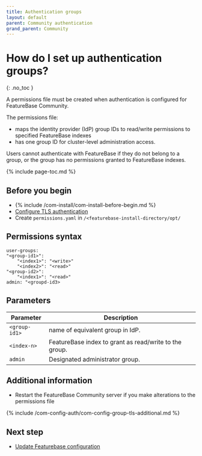 ```yaml
---
title: Authentication groups
layout: default
parent: Community authentication
grand_parent: Community
---
```


# How do I set up authentication groups?
{: .no_toc }

A permissions file must be created when authentication is configured for FeatureBase Community.

The permissions file:
* maps the identity provider (IdP) group IDs to read/write permissions to specified FeatureBase indexes
* has one group ID for cluster-level administration access.

Users cannot authenticate with FeatureBase if they do not belong to a group, or the group has no permissions granted to FeatureBase indexes.

{% include page-toc.md %}

## Before you begin

* {% include /com-install/com-install-before-begin.md %}
* [Configure TLS authentication](/docs/community/com-config-auth/com-config-tls-auth)
* Create `permissions.yaml` in `/<featurebase-install-directory/opt/`

## Permissions syntax
```
user-groups:
"<group-id1>":
    "<index1>": "<write>"
    "<index2>": "<read>"
"<group-id2>":
    "<index1>": "<read>"
admin: "<groupd-id3>
```

## Parameters

| Parameter | Description |
|---|---|
| `<group-id1>` | name of equivalent group in IdP. |
| `<index-n>` | FeatureBase index to grant as read/write to the group. |
| `admin` | Designated administrator group. |

## Additional information

* Restart the FeatureBase Community server if you make alterations to the permissions file

{% include /com-config-auth/com-config-group-tls-additional.md %}

## Next step

* [Update Featurebase configuration](/docs/community/com-config-auth/com-config-tls-auth)

